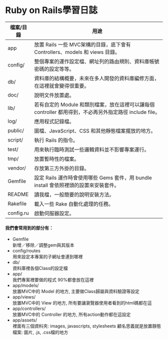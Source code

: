 # Ruby on Rails學習日誌 
檔案/目錄 | 用途
-|-
app|放置 Rails 一些 MVC架構的目錄，底下會有 Controllers、models 和 views 目錄。
config/	|整個專案的運作設定檔、網址列的路由規則、資料庫帳號密碼的設定等等。
db/	|資料庫的結構概要，未來在多人開發的資料庫編修方面，在這裡就會變得很重要。
doc/	|說明文件放置處。
lib/	|若有自定的 Module 和類別檔案，放在這裡可以讓每個 controller 都用得到，不必再另外指定路徑 include file。
log/	|應用程式記錄檔。
public/	|圖檔、JavaScript、CSS 和其他靜態檔案擺放的地方。
script/	|執行 Rails 的指令。
test/	|用來執行臨時測試一些邏輯資料並不影響專案運行。
tmp/	|放置暫時性的檔案。
vendor/	|存放第三方外掛的目錄。
Gemfile	|設定 Rails 運作時會使用哪些 Gems 套件，用 bundle install 會依照裡頭的設置來安裝套件。
README	|讀我檔，一般簡要的說明安裝方法。
Rakefile	|載入一些 Rake 自動化處理的任務。
config.ru	|啟動伺服器設定。

#### 我們會常用到的部分有：
* Gemfile      
新增／移除／調整gem與其版本
* config/routes      
用來設定本專案的子網址會連到哪裡
* db/      
資料庫裡各個Class的設定檔
* app/      
我們專案裡要做的程式 90%都會放在這裡
* app/models/      
放置MVC中的 Model 的地方, 主要做Class歸屬與資料驗證等設定
* app/views/      
放置MVC中的 View 的地方, 所有要讓瀏覽器使用者看到的html碼都在這
* app/controllers/      
放置MVC中的 Controller 的地方, 所有action動作都在這設定
* app/assets/      
裡面有三個資料夾: images, javascripts, stylesheets
顧名思義就是放置靜態檔案: 圖片, .js, .css檔的地方

